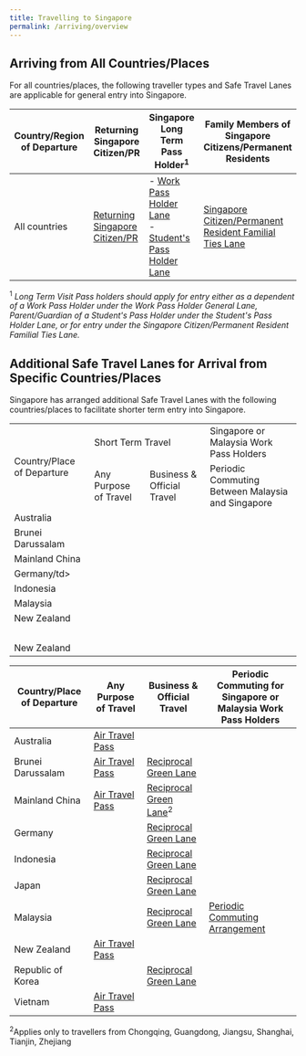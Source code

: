 ```yaml
---
title: Travelling to Singapore 
permalink: /arriving/overview
---
```


## Arriving from All Countries/Places
For all countries/places, the following traveller types and Safe Travel Lanes are applicable for general entry into Singapore. 

|Country/Region of Departure |Returning Singapore Citizen/PR | Singapore Long Term Pass Holder<sup>1</sup> | Family Members of Singapore Citizens/Permanent Residents|
|-------------------|-------------|-------------------|-------------------|
|All countries| [Returning Singapore Citizen/PR](/sc-pr/info)| - [Work Pass Holder Lane](/wphl/overview) <br> - [Student's Pass Holder Lane](/stpl/overview) |[Singapore Citizen/Permanent Resident Familial Ties Lane](/scpr-familial-ties-lane/overview) |

<sup>1</sup> *Long Term Visit Pass holders should apply for entry either as a dependent of a Work Pass Holder under the Work Pass Holder General Lane, Parent/Guardian of a Student's Pass Holder under the Student's Pass Holder Lane, or for entry under the Singapore Citizen/Permanent Resident Familial Ties Lane.*

## Additional Safe Travel Lanes for Arrival from Specific Countries/Places

Singapore has arranged additional Safe Travel Lanes with the following countries/places to facilitate shorter term entry into Singapore.


<table>
 <tr>
  <td rowspan="2">Country/Place of Departure</td>
  <td colspan="2">Short Term Travel</td>
  <td>Singapore or Malaysia Work Pass Holders</td>
 </tr>
 <tr>
  <td>Any Purpose of Travel </td>
  <td>Business & Official Travel</td>
  <td>Periodic Commuting Between Malaysia and Singapore</td>
 </tr>
 <tr>
  <td>Australia</td>
  <td>&nbsp;</td>
  <td>&nbsp;</td>
  <td>&nbsp;</td>
 </tr>
  <tr>
  <td>Brunei Darussalam</td>
  <td>&nbsp;</td>
  <td>&nbsp;</td>
  <td>&nbsp;</td>
 </tr>
  <tr>
  <td>Mainland China</td>
  <td>&nbsp;</td>
  <td>&nbsp;</td>
  <td>&nbsp;</td>
 </tr>
  <tr>
  <td>Germany/td>
  <td>&nbsp;</td>
  <td>&nbsp;</td>
  <td>&nbsp;</td>
 </tr>
  <tr>
  <td>Indonesia</td>
  <td>&nbsp;</td>
  <td>&nbsp;</td>
  <td>&nbsp;</td>
 </tr>
 <tr>
  <td>Malaysia</td>
  <td>&nbsp;</td>
  <td>&nbsp;</td>
  <td>&nbsp;</td>
 </tr>
 <tr>
  <td>New Zealand</td>
  <td>&nbsp;</td>
  <td>&nbsp;</td>
  <td>&nbsp;</td>
 </tr>
  <tr>
  <td></td>
  <td>&nbsp;</td>
  <td>&nbsp;</td>
  <td>&nbsp;</td>
 </tr>
 <tr>
  <td>New Zealand</td>
  <td>&nbsp;</td>
  <td>&nbsp;</td>
  <td>&nbsp;</td>
 </tr>
</table>


|Country/Place of Departure | Any Purpose of Travel | Business & Official Travel | Periodic Commuting for Singapore or Malaysia Work Pass Holders|
|-------------|-------------------|-------------------|-------------|
|Australia| [Air Travel Pass](/atp/australia/requirements-and-process) |  |  | 
|Brunei Darussalam| [Air Travel Pass](/atp/brunei/requirements-and-process) | [Reciprocal Green Lane](/rgl/overview)|  | 
|Mainland China | [Air Travel Pass](/atp/china/requirements-and-process) | [Reciprocal Green Lane](/rgl/overview)<sup>2</sup>|  |
|Germany|  | [Reciprocal Green Lane](/rgl/overview)| |
|Indonesia| | [Reciprocal Green Lane](/rgl/overview)| |
|Japan|  | [Reciprocal Green Lane](/rgl/overview)| |
|Malaysia|  | [Reciprocal Green Lane](/rgl/overview)|[Periodic Commuting Arrangement](/pca/overview)|
|New Zealand| [Air Travel Pass](/atp/newzealand/requirements-and-process) |  | |
|Republic of Korea|  | [Reciprocal Green Lane](/rgl/overview)|  | 
|Vietnam| [Air Travel Pass](atp/vietnam/requirements-and-process) |  |  |

<sup>2</sup>Applies only to travellers from Chongqing, Guangdong, Jiangsu, Shanghai, Tianjin, Zhejiang
